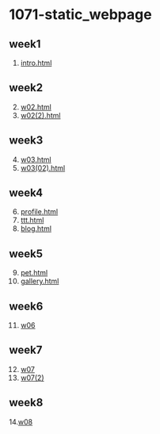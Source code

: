 # 1071-static_webpage
## week1
 1. [intro.html](https://github.com/neotseng2000/1071-static_webpage/blob/master/w01.html)
## week2
 2. [w02.html](https://github.com/neotseng2000/1071-static_webpage/blob/master/w02.html)
 3. [w02(2).html](https://github.com/neotseng2000/1071-static_webpage/blob/master/w02(2).html)
## week3
 4. [w03.html](https://github.com/neotseng2000/1071-static_webpage/blob/master/w03.html)
 5. [w03(02).html](https://github.com/neotseng2000/1071-static_webpage/blob/master/w03(2).html)
## week4
 6. [profile.html](https://github.com/neotseng2000/1071-static_webpage/blob/master/w04%20profile.html)
 7. [ttt.html](https://github.com/neotseng2000/1071-static_webpage/blob/master/w04%20ttt.html)
 8. [blog.html](https://github.com/neotseng2000/1071-static_webpage/blob/master/w04%20blog.html)
## week5
 9. [pet.html](https://github.com/neotseng2000/1071-static_webpage/blob/master/w05%20pet.html)
 10. [gallery.html](https://github.com/neotseng2000/1071-static_webpage/blob/master/w05%20gallery.html)
## week6
 11. [w06](https://github.com/neotseng2000/1071-static_webpage/blob/master/w06)
## week7
 12. [w07](https://github.com/neotseng2000/1071-static_webpage/blob/master/w07)
 13. [w07(2)](https://github.com/neotseng2000/1071-static_webpage/blob/master/w07(2))
## week8
 14.[w08](https://github.com/neotseng2000/1071-static_webpage/blob/master/w08)
<!--stackedit_data:
eyJoaXN0b3J5IjpbLTExODAyMzkzMTIsMTgxODI0MTIwLC02MT
E4NjE4MjAsLTgwNDAzNTQ5OF19
-->
